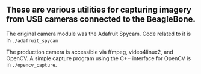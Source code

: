 These are various utilities for capturing imagery from USB cameras connected to the BeagleBone.
---------

The original camera module was the Adafruit Spycam. Code related to it is in `./adafruit_spycam`  

The production camera is accessible via ffmpeg, video4linux2, and OpenCV. A simple capture program 
using the C++ interface for OpenCV is in `./opencv_capture`.  
